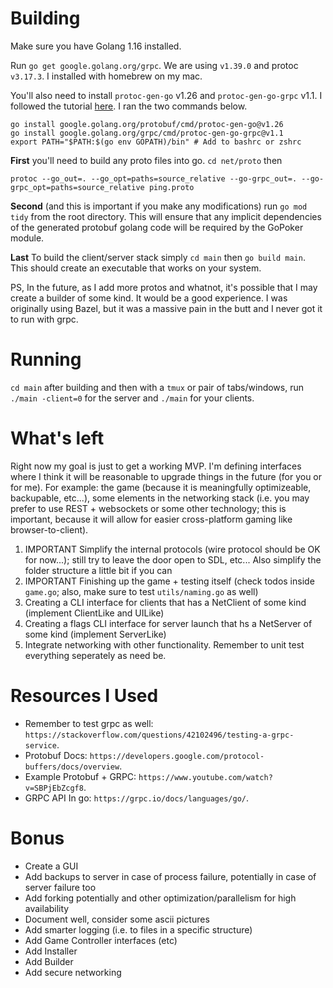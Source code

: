 # Building
Make sure you have Golang 1.16 installed.

Run `go get google.golang.org/grpc`. We are using `v1.39.0` and protoc `v3.17.3`. I installed with homebrew on my mac.

You'll also need to install `protoc-gen-go` v1.26 and `protoc-gen-go-grpc` v1.1. I followed the tutorial [here](https://grpc.io/docs/languages/go/quickstart/). I ran the two commands below.

```
go install google.golang.org/protobuf/cmd/protoc-gen-go@v1.26
go install google.golang.org/grpc/cmd/protoc-gen-go-grpc@v1.1
export PATH="$PATH:$(go env GOPATH)/bin" # Add to bashrc or zshrc
```

**First** you'll need to build any proto files into go. `cd net/proto` then
```
protoc --go_out=. --go_opt=paths=source_relative --go-grpc_out=. --go-grpc_opt=paths=source_relative ping.proto
```

**Second** (and this is important if you make any modifications) run `go mod tidy` from the root directory. This will ensure that any implicit dependencies of the generated protobuf golang code will be required by the GoPoker module.

**Last** To build the client/server stack simply `cd main` then `go build main`. This should create an executable that works on your system.

PS, In the future, as I add more protos and whatnot, it's possible that I may create a builder of some kind. It would be a good experience. I was originally using Bazel, but it was a massive pain in the butt and I never got it to run with grpc.

# Running
`cd main` after building and then with a `tmux` or pair of tabs/windows, run `./main -client=0` for the server and `./main` for your clients.

# What's left
Right now my goal is just to get a working MVP. I'm defining interfaces where I think it will be reasonable to upgrade things in the future (for you or for me). For example: the game (because it is meaningfully optimizeable, backupable, etc...), some elements in the networking stack (i.e. you may prefer to use REST + websockets or some other technology; this is important, because it will allow for easier cross-platform gaming like browser-to-client).

1. IMPORTANT Simplify the internal protocols (wire protocol should be OK for now...); still try to leave the door open to SDL, etc... Also simplify the folder structure a little bit if you can
2. IMPORTANT Finishing up the game + testing itself (check todos inside `game.go`; also, make sure to test `utils/naming.go` as well)
3. Creating a CLI interface for clients that has a NetClient of some kind (implement ClientLike and UILike)
4. Creating a flags CLI interface for server launch that hs a NetServer of some kind (implement ServerLike)
5. Integrate networking with other functionality. Remember to unit test everything seperately as need be.

# Resources I Used
- Remember to test grpc as well: `https://stackoverflow.com/questions/42102496/testing-a-grpc-service`.
- Protobuf Docs: `https://developers.google.com/protocol-buffers/docs/overview`.
- Example Protobuf + GRPC: `https://www.youtube.com/watch?v=SBPjEbZcgf8`.
- GRPC API In go: `https://grpc.io/docs/languages/go/`.

# Bonus
- Create a GUI
- Add backups to server in case of process failure, potentially in case of server failure too
- Add forking potentially and other optimization/parallelism for high availability
- Document well, consider some ascii pictures
- Add smarter logging (i.e. to files in a specific structure)
- Add Game Controller interfaces (etc)
- Add Installer
- Add Builder
- Add secure networking